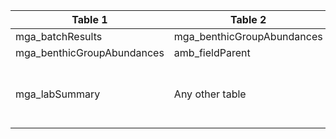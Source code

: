 |Table 1|Table 2|Join by field(s)|
|------------------------|------------------------|-------------------------------|
mga_batchResults|mga_benthicGroupAbundances|batchID
mga_benthicGroupAbundances|amb_fieldParent|geneticSampleID
mga_labSummary|Any other table|Join not recommended. Data resolution does not match other tables.
